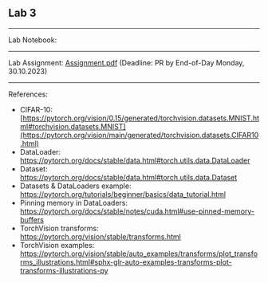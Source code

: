 ## Lab 3

***
Lab Notebook: 

***
Lab Assignment: [Assignment.pdf](./Assignment.pdf) (Deadline: PR by End-of-Day Monday, 30.10.2023)

***
References:
 - CIFAR-10: [https://pytorch.org/vision/0.15/generated/torchvision.datasets.MNIST.html#torchvision.datasets.MNIST](https://pytorch.org/vision/main/generated/torchvision.datasets.CIFAR10.html)
 - DataLoader: https://pytorch.org/docs/stable/data.html#torch.utils.data.DataLoader
 - Dataset: https://pytorch.org/docs/stable/data.html#torch.utils.data.Dataset
 - Datasets & DataLoaders example: https://pytorch.org/tutorials/beginner/basics/data_tutorial.html
 - Pinning memory in DataLoaders: https://pytorch.org/docs/stable/notes/cuda.html#use-pinned-memory-buffers
 - TorchVision transforms: https://pytorch.org/vision/stable/transforms.html
 - TorchVision examples: https://pytorch.org/vision/stable/auto_examples/transforms/plot_transforms_illustrations.html#sphx-glr-auto-examples-transforms-plot-transforms-illustrations-py
